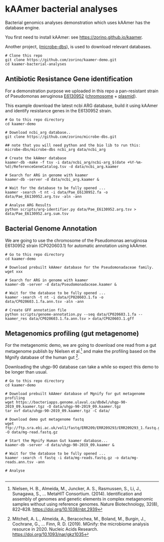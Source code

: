 # kAAmer bacterial analyses

Bacterial genomics analyses demonstration which uses kAAmer has the database engine.

You first need to install kAAmer: see https://zorino.github.io/kaamer.

Another project, ([microbe-dbs](https://github.com/zorino/microbe-dbs.git)), is used to download relevant databases.

``` shell
# Clone this repo
git clone https://github.com/zorino/kaamer-demo.git
cd kaamer-bacterial-analyses
```

## Antibiotic Resistance Gene identification

For a demonstration purpose we uploaded in this repo a pan-resistant strain of Pseudomonas
aeruginosa [E6130952](https://www.ncbi.nlm.nih.gov/biosample/SAMN06349407) ([chromosome](https://www.ncbi.nlm.nih.gov/nuccore/CP020603.1) + [plasmid](https://www.ncbi.nlm.nih.gov/nuccore/CP020602.1)).

This example download the latest ncbi ARG database, build it using kAAmer and identify resistance
genes in the E6130952 strain.


``` shell
# Go to this repo directory
cd kaamer-demo

# Download ncbi_arg database..
git clone https://github.com/zorino/microbe-dbs.git

## note that you will need python and the bio lib to run this:
microbe-dbs/microbe-dbs ncbi_arg data/ncbi_arg

# Create the kAAmer database
kaamer-db -make -f tsv -i data/ncbi_arg/ncbi-arg_$(date +%Y-%m-%d)/ReferenceGeneCatalog.tsv -d data/ncbi_arg.kaamer

# Search for ARG in genome with kaamer
kaamer-db -server -d data/ncbi_arg.kaamer &

# Wait for the database to be fully opened ...
kaamer -search -t nt -i data/Pae_E6130952.fa -o data/Pae_E6130952.arg.tsv -aln -ann

# Analyse ARG Results
python scripts/arg-identifier.py data/Pae_E6130952.arg.tsv > data/Pae_E6130952.arg.sum.tsv

```

## Bacterial Genome Annotation

We are going to use the chromosome of the Pseudomonas aeruginosa E6130952 strain (CP020603.1) for automatic
annotation using kAAmer.

``` shell
# Go to this repo directory
cd kaamer-demo

# Download prebuilt kAAmer database for the Pseudomonadaceae family.
wget xxx

# Search for ARG in genome with kaamer
kaamer-db -server -d data/Pseudomonadaceae.kaamer &

# Wait for the database to be fully opened ...
kaamer -search -t nt -i data/CP020603.1.fa -o data/CP020603.1.fa.ann.tsv -aln -ann

# Create GFF annotation file
python scripts/genome-annotation.py --seq data/CP020603.1.fa --kaamer_res data/CP020603.1.fa.ann.tsv > data/CP020603.1.gff

```


## Metagenomics profiling (gut metagenome)

For the metagenomic demo, we are going to download one read from a gut metagenome publish by Nielsen
et al.[^1] and make the profiling based on the Mgnify database of the human gut [^2].

[^1]: Nielsen, H. B., Almeida, M., Juncker, A. S., Rasmussen, S., Li, J., Sunagawa, S., … MetaHIT Consortium. (2014). Identification and assembly of genomes and genetic elements in complex metagenomic samples without using reference genomes. Nature Biotechnology, 32(8), 822–828. https://doi.org/10.1038/nbt.2939

[^2]: Mitchell, A. L., Almeida, A., Beracochea, M., Boland, M., Burgin, J., Cochrane, G., … Finn, R. D. (2019). MGnify: the microbiome analysis resource in 2020. Nucleic Acids Research. https://doi.org/10.1093/nar/gkz1035


Downloading the uhgp-90 database can take a while so expect this demo to be longer than usual.


``` shell
# Go to this repo directory
cd kaamer-demo

# Download prebuilt kAAmer database of Mgnify for gut metagenome profiling
wget https://bacteriapps.genome.ulaval.ca/dbdwl/uhgp-90-2019_09.kaamer.tgz -O data/uhgp-90-2019_09.kaamer.tgz
tar xvf data/uhgp-90-2019_09.kaamer.tgz -C data/

# Download demo gut metagenome fastq 
wget ftp://ftp.sra.ebi.ac.uk/vol1/fastq/ERR209/ERR209293/ERR209293_1.fastq.gz -O data/mg-read.fastq.gz

# Start the Mgnify Human Gut kaamer database...
kaamer-db -server -d data/uhgp-90-2019_09.kaamer &

# Wait for the database to be fully opened ...
kaamer -search -t fastq -i data/mg-reads.fastq.gz -o data/mg-reads.ann.tsv -ann

# Analyse 


```
 
